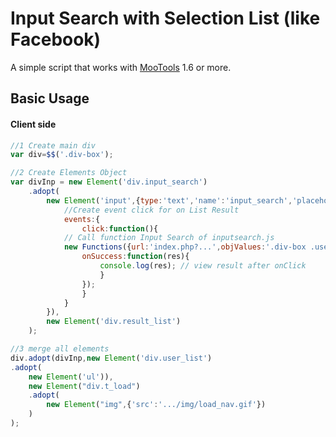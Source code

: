 # Input Search with Selection List (like Facebook)
A simple script that works with <a target="_blank" href="https://mootools.net">MooTools</a> 1.6 or more.

## Basic Usage
#### Client side

```javascript
//1 Create main div
var div=$$('.div-box');

//2 Create Elements Object
var divInp = new Element('div.input_search')
    .adopt(
        new Element('input',{type:'text','name':'input_search','placeholder':'Search...',
            //Create event click for on List Result
            events:{
                click:function(){   
            // Call function Input Search of inputsearch.js
            new Functions({url:'index.php?...',objValues:'.div-box .user_list input',searchIn:'name your table MySQL, ecc...'(optional),obj:'.div-box div.input_search',
                onSuccess:function(res){
                    console.log(res); // view result after onClick
                    }
                });
                }
            }
        }),
        new Element('div.result_list')
    );

//3 merge all elements 
div.adopt(divInp,new Element('div.user_list')
.adopt(
    new Element('ul')),
    new Element("div.t_load")
    .adopt(
        new Element("img",{'src':'.../img/load_nav.gif'})
    )
);
```
